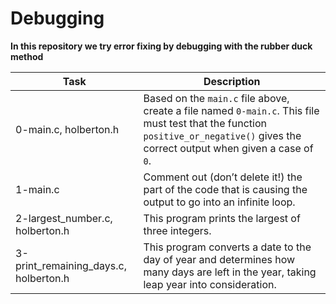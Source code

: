 # Debugging

**In this repository we try error fixing by debugging with the rubber
duck method**

| Task | Description |
|--|--|
| 0-main.c, holberton.h | Based on the `main.c` file above, create a file named `0-main.c`. This file must test that the function `positive_or_negative()` gives the correct output when given a case of `0`. |
| 1-main.c | Comment out (don’t delete it!) the part of the code that is causing the output to go into an infinite loop. |
| 2-largest_number.c, holberton.h | This program prints the largest of three integers. |
| 3-print_remaining_days.c, holberton.h | This program converts a date to the day of year and determines how many days are left in the year, taking leap year into consideration. |

